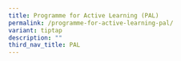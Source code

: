 ```yaml
---
title: Programme for Active Learning (PAL)
permalink: /programme-for-active-learning-pal/
variant: tiptap
description: ""
third_nav_title: PAL
---
```

